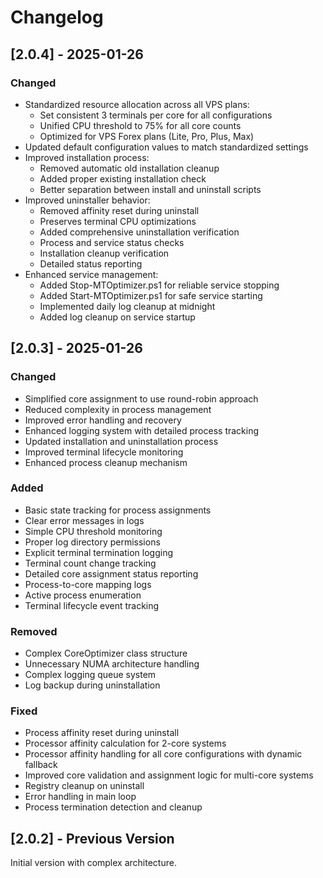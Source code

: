 # Changelog

## [2.0.4] - 2025-01-26

### Changed
- Standardized resource allocation across all VPS plans:
  - Set consistent 3 terminals per core for all configurations
  - Unified CPU threshold to 75% for all core counts
  - Optimized for VPS Forex plans (Lite, Pro, Plus, Max)
- Updated default configuration values to match standardized settings
- Improved installation process:
  - Removed automatic old installation cleanup
  - Added proper existing installation check
  - Better separation between install and uninstall scripts
- Improved uninstaller behavior:
  - Removed affinity reset during uninstall
  - Preserves terminal CPU optimizations
  - Added comprehensive uninstallation verification
  - Process and service status checks
  - Installation cleanup verification
  - Detailed status reporting
- Enhanced service management:
   - Added Stop-MTOptimizer.ps1 for reliable service stopping
   - Added Start-MTOptimizer.ps1 for safe service starting
   - Implemented daily log cleanup at midnight
   - Added log cleanup on service startup

## [2.0.3] - 2025-01-26

### Changed
- Simplified core assignment to use round-robin approach
- Reduced complexity in process management
- Improved error handling and recovery
- Enhanced logging system with detailed process tracking
- Updated installation and uninstallation process
- Improved terminal lifecycle monitoring
- Enhanced process cleanup mechanism

### Added
- Basic state tracking for process assignments
- Clear error messages in logs
- Simple CPU threshold monitoring
- Proper log directory permissions
- Explicit terminal termination logging
- Terminal count change tracking
- Detailed core assignment status reporting
- Process-to-core mapping logs
- Active process enumeration
- Terminal lifecycle event tracking

### Removed
- Complex CoreOptimizer class structure
- Unnecessary NUMA architecture handling
- Complex logging queue system
- Log backup during uninstallation

### Fixed
- Process affinity reset during uninstall
- Processor affinity calculation for 2-core systems
- Processor affinity handling for all core configurations with dynamic fallback
- Improved core validation and assignment logic for multi-core systems
- Registry cleanup on uninstall
- Error handling in main loop
- Process termination detection and cleanup

## [2.0.2] - Previous Version

Initial version with complex architecture.
